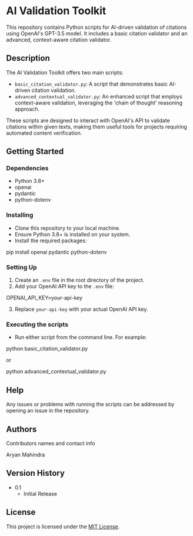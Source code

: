 # AI Validation Toolkit

This repository contains Python scripts for AI-driven validation of citations using OpenAI's GPT-3.5 model. It includes a basic citation validator and an advanced, context-aware citation validator.

## Description

The AI Validation Toolkit offers two main scripts:

- `basic_citation_validator.py`: A script that demonstrates basic AI-driven citation validation.
- `advanced_contextual_validator.py`: An enhanced script that employs context-aware validation, leveraging the 'chain of thought' reasoning approach.

These scripts are designed to interact with OpenAI's API to validate citations within given texts, making them useful tools for projects requiring automated content verification.

## Getting Started

### Dependencies

- Python 3.8+
- openai
- pydantic
- python-dotenv

### Installing

- Clone this repository to your local machine.
- Ensure Python 3.8+ is installed on your system.
- Install the required packages:

pip install openai pydantic python-dotenv


### Setting Up

1. Create an `.env` file in the root directory of the project.
2. Add your OpenAI API key to the `.env` file:

OPENAI_API_KEY=your-api-key

3. Replace `your-api-key` with your actual OpenAI API key.

### Executing the scripts

- Run either script from the command line. For example:

python basic_citation_validator.py

or

python advanced_contextual_validator.py


## Help

Any issues or problems with running the scripts can be addressed by opening an issue in the repository.

## Authors

Contributors names and contact info

Aryan Mahindra 


## Version History

* 0.1
  * Initial Release

## License

This project is licensed under the [MIT License](LICENSE).
